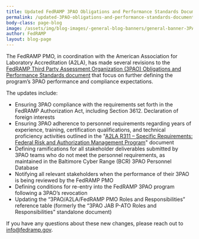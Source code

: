 ```yaml
---
title: Updated FedRAMP 3PAO Obligations and Performance Standards Document
permalink: /updated-3PAO-obligations-and-performance-standards-document/
body-class: page-blog
image: /assets/img/blog-images/-general-blog-banners/general-banner-3PAO.png
author: FedRAMP
layout: blog-page
---
```

The FedRAMP PMO, in coordination with the American Association for Laboratory Accreditation (A2LA), has made several revisions to the <a href="https://www.fedramp.gov/assets/resources/documents/3PAO_Obligations_and_Performance_Guide.pdf" target="_blank" rel="noopener noreferrer">FedRAMP Third Party Assessment Organization (3PAO) Obligations and Performance Standards document</a> that focus on further defining the program’s 3PAO performance and compliance expectations. 

The updates include:
- Ensuring 3PAO compliance with the requirements set forth in the FedRAMP Authorization Act, including Section 3612. Declaration of foreign interests 
- Ensuring 3PAO adherence to personnel requirements regarding years of experience, training, certification qualifications, and technical proficiency activities outlined in the "<a href="https://a2la.qualtraxcloud.com/ShowDocument.aspx?ID=5621" target="_blank" rel="noopener noreferrer">A2LA R311 – Specific Requirements: Federal Risk and Authorization Management Program</a>" document
- Defining ramifications for all stakeholder deliverables submitted by 3PAO teams who do not meet the personnel requirements, as maintained in the Baltimore Cyber Range (BCR) 3PAO Personnel Database
- Notifying all relevant stakeholders when the performance of their 3PAO is being reviewed by the FedRAMP PMO
- Defining conditions for re-entry into the FedRAMP 3PAO program following a 3PAO’s revocation 
- Updating the “3PAO/A2LA/FedRAMP PMO Roles and Responsibilities” reference table (formerly the “3PAO JAB P-ATO Roles and Responsibilities” standalone document) 

If you have any questions about these new changes, please reach out to <a href="mailto:info@fedramp.gov">info@fedramp.gov</a>.
